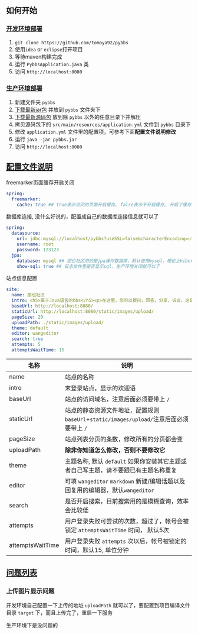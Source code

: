 ## 如何开始

### [开发环境部署](#dev)

1. `git clone https://github.com/tomoya92/pybbs`
2. 使用`idea` or `eclipse`打开项目
3. 等待maven构建完成
4. 运行 `PybbsApplication.java` 类
5. 访问 `http://localhost:8080`

### [生产环境部署](#prod)

1. 新建文件夹 `pybbs`
2. [下载最新jar包](https://github.com/tomoya92/pybbs/releases) 并放到 `pybbs` 文件夹下
3. [下载最新源码包](https://github.com/tomoya92/pybbs/releases) 放到除 `pybbs` 以外的任意目录下并解压
4. 拷贝源码包下的 `src/main/resources/application.yml` 文件到 `pybbs` 目录下
5. 修改 `application.yml` 文件里的配置项，可参考下面**配置文件说明修改**
6. 运行 `java -jar pybbs.jar` 
7. 访问 `http://localhost:8080`

## [配置文件说明](#yml)

freemarker页面缓存开启关闭

```yml
spring:
  freemarker:
    cache: true ## true表示访问的页面开启缓存, false表示不开启缓存, 开启了缓存, 修改页面后会有一段时间不生效, 对流量小的网站, 建议关闭
```

数据库连接, 没什么好说的，配置成自己的数据库连接信息就可以了

```yml
spring:
  datasource:
    url: jdbc:mysql://localhost/pybbs?useSSL=false&characterEncoding=utf8
    username: root
    password: 123123
  jpa:
    database: mysql ## 朋也社区用的是jpa操作数据库，默认使用mysql，理论上hibernate支持的数据库，pybbs都支持，我没有其它数据库，就没测试
    show-sql: true ## 日志文件里是否显示sql，生产环境关闭就可以了
```

站点信息配置

```yml
site:
  name: 朋也社区
  intro: <h5>属于Java语言的bbs</h5><p>在这里，您可以提问，回答，分享，诉说，这是个属于Java程序员的社区，欢迎您的加入！</p>
  baseUrl: http://localhost:8080/
  staticUrl: http://localhost:8080/static/images/upload/
  pageSize: 20
  uploadPath: ./static/images/upload/
  theme: default
  editor: wangeditor
  search: true
  attempts: 5
  attemptsWaitTime: 15
```

| 名称 | 说明 |
| --- | --- |
| name | 站点的名称 |
| intro | 末登录站点，显示的欢迎语 |
| baseUrl | 站点的访问域名，注意后面必须要带上 `/` |
| staticUrl | 站点的静态资源文件地址，配置规则 `baseUrl`+`static/images/upload/`注意后面必须要带上 `/` |
| pageSize | 站点列表分页的条数，修改所有的分页都会变 |
| uploadPath | **除非你知道怎么修改，否则不要修改它** |
| theme | 主题名称, 默认 `default` 如果你安装其它主题或者自己写主题，请不要跟已有主题名称重复 |
| editor | 可填 `wangeditor` `markdown` 新建/编辑话题以及回复用的编辑器，默认`wangeditor` |
| search | 是否开启搜索，目前搜索用的是模糊查询，效率会比较低 |
| attempts | 用户登录失败可尝试的次数，超过了，帐号会被锁定 `attemptsWaitTime` 时间， 默认5次 |
| attemptsWaitTime | 用户登录失败 `attempts` 次以后，帐号被锁定的时间，默认15, 单位分钟|

## [问题列表](#question)

### 上传图片显示问题

开发环境自己配置一下上传的地址 `uploadPath` 就可以了，要配置到项目编译文件目录 `target` 下，而且上传完了，重启一下服务

生产环境下是没问题的

